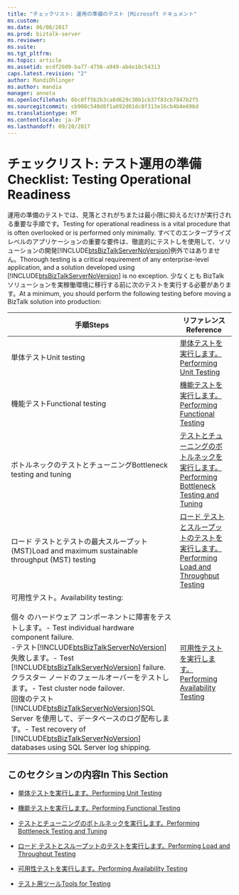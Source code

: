 ```yaml
---
title: "チェックリスト: 運用の準備のテスト |Microsoft ドキュメント"
ms.custom: 
ms.date: 06/08/2017
ms.prod: biztalk-server
ms.reviewer: 
ms.suite: 
ms.tgt_pltfrm: 
ms.topic: article
ms.assetid: ecdf2609-ba77-4756-a949-ab4e10c54313
caps.latest.revision: "2"
author: MandiOhlinger
ms.author: mandia
manager: anneta
ms.openlocfilehash: 6bc8ff5b2b3ca8d629c30b1cb37f83cb7847b2f5
ms.sourcegitcommit: cb908c540d8f1a692d01dc8f313e16cb4b4e696d
ms.translationtype: MT
ms.contentlocale: ja-JP
ms.lasthandoff: 09/20/2017
---
```

# <a name="checklist-testing-operational-readiness"></a><span data-ttu-id="7a349-102">チェックリスト: テスト運用の準備</span><span class="sxs-lookup"><span data-stu-id="7a349-102">Checklist: Testing Operational Readiness</span></span>
<span data-ttu-id="7a349-103">運用の準備のテストでは、見落とされがちまたは最小限に抑えるだけが実行される重要な手順です。</span><span class="sxs-lookup"><span data-stu-id="7a349-103">Testing for operational readiness is a vital procedure that is often overlooked or is performed only minimally.</span></span> <span data-ttu-id="7a349-104">すべてのエンタープライズ レベルのアプリケーションの重要な要件は、徹底的にテストしを使用して、ソリューションの開発[!INCLUDE[btsBizTalkServerNoVersion](../includes/btsbiztalkservernoversion-md.md)]例外ではありません。</span><span class="sxs-lookup"><span data-stu-id="7a349-104">Thorough testing is a critical requirement of any enterprise-level application, and a solution developed using [!INCLUDE[btsBizTalkServerNoVersion](../includes/btsbiztalkservernoversion-md.md)] is no exception.</span></span> <span data-ttu-id="7a349-105">少なくとも BizTalk ソリューションを実稼働環境に移行する前に次のテストを実行する必要があります。</span><span class="sxs-lookup"><span data-stu-id="7a349-105">At a minimum, you should perform the following testing before moving a BizTalk solution into production:</span></span>  
  
|<span data-ttu-id="7a349-106">手順</span><span class="sxs-lookup"><span data-stu-id="7a349-106">Steps</span></span>|<span data-ttu-id="7a349-107">リファレンス</span><span class="sxs-lookup"><span data-stu-id="7a349-107">Reference</span></span>|  
|-----------|---------------|  
|<span data-ttu-id="7a349-108">単体テスト</span><span class="sxs-lookup"><span data-stu-id="7a349-108">Unit testing</span></span>|[<span data-ttu-id="7a349-109">単体テストを実行します。</span><span class="sxs-lookup"><span data-stu-id="7a349-109">Performing Unit Testing</span></span>](../technical-guides/performing-unit-testing.md)|  
|<span data-ttu-id="7a349-110">機能テスト</span><span class="sxs-lookup"><span data-stu-id="7a349-110">Functional testing</span></span>|[<span data-ttu-id="7a349-111">機能テストを実行します。</span><span class="sxs-lookup"><span data-stu-id="7a349-111">Performing Functional Testing</span></span>](../technical-guides/performing-functional-testing.md)|  
|<span data-ttu-id="7a349-112">ボトルネックのテストとチューニング</span><span class="sxs-lookup"><span data-stu-id="7a349-112">Bottleneck testing and tuning</span></span>|[<span data-ttu-id="7a349-113">テストとチューニングのボトルネックを実行します。</span><span class="sxs-lookup"><span data-stu-id="7a349-113">Performing Bottleneck Testing and Tuning</span></span>](../technical-guides/performing-bottleneck-testing-and-tuning.md)|  
|<span data-ttu-id="7a349-114">ロード テストとテストの最大スループット (MST)</span><span class="sxs-lookup"><span data-stu-id="7a349-114">Load and maximum sustainable throughput (MST) testing</span></span>|[<span data-ttu-id="7a349-115">ロード テストとスループットのテストを実行します。</span><span class="sxs-lookup"><span data-stu-id="7a349-115">Performing Load and Throughput Testing</span></span>](../technical-guides/performing-load-and-throughput-testing.md)|  
|<span data-ttu-id="7a349-116">可用性テスト。</span><span class="sxs-lookup"><span data-stu-id="7a349-116">Availability testing:</span></span><br /><br /> <span data-ttu-id="7a349-117">個々 のハードウェア コンポーネントに障害をテストします。</span><span class="sxs-lookup"><span data-stu-id="7a349-117">-   Test individual hardware component failure.</span></span><br /><span data-ttu-id="7a349-118">-テスト[!INCLUDE[btsBizTalkServerNoVersion](../includes/btsbiztalkservernoversion-md.md)]失敗します。</span><span class="sxs-lookup"><span data-stu-id="7a349-118">-   Test [!INCLUDE[btsBizTalkServerNoVersion](../includes/btsbiztalkservernoversion-md.md)] failure.</span></span><br /><span data-ttu-id="7a349-119">クラスター ノードのフェールオーバーをテストします。</span><span class="sxs-lookup"><span data-stu-id="7a349-119">-   Test cluster node failover.</span></span><br /><span data-ttu-id="7a349-120">回復のテスト[!INCLUDE[btsBizTalkServerNoVersion](../includes/btsbiztalkservernoversion-md.md)]SQL Server を使用して、データベースのログ配布します。</span><span class="sxs-lookup"><span data-stu-id="7a349-120">-   Test recovery of [!INCLUDE[btsBizTalkServerNoVersion](../includes/btsbiztalkservernoversion-md.md)] databases using SQL Server log shipping.</span></span>|[<span data-ttu-id="7a349-121">可用性テストを実行します。</span><span class="sxs-lookup"><span data-stu-id="7a349-121">Performing Availability Testing</span></span>](../technical-guides/performing-availability-testing.md)|  
  
## <a name="in-this-section"></a><span data-ttu-id="7a349-122">このセクションの内容</span><span class="sxs-lookup"><span data-stu-id="7a349-122">In This Section</span></span>  
  
-   [<span data-ttu-id="7a349-123">単体テストを実行します。</span><span class="sxs-lookup"><span data-stu-id="7a349-123">Performing Unit Testing</span></span>](../technical-guides/performing-unit-testing.md)  
  
-   [<span data-ttu-id="7a349-124">機能テストを実行します。</span><span class="sxs-lookup"><span data-stu-id="7a349-124">Performing Functional Testing</span></span>](../technical-guides/performing-functional-testing.md)  
  
-   [<span data-ttu-id="7a349-125">テストとチューニングのボトルネックを実行します。</span><span class="sxs-lookup"><span data-stu-id="7a349-125">Performing Bottleneck Testing and Tuning</span></span>](../technical-guides/performing-bottleneck-testing-and-tuning.md)  
  
-   [<span data-ttu-id="7a349-126">ロード テストとスループットのテストを実行します。</span><span class="sxs-lookup"><span data-stu-id="7a349-126">Performing Load and Throughput Testing</span></span>](../technical-guides/performing-load-and-throughput-testing.md)  
  
-   [<span data-ttu-id="7a349-127">可用性テストを実行します。</span><span class="sxs-lookup"><span data-stu-id="7a349-127">Performing Availability Testing</span></span>](../technical-guides/performing-availability-testing.md)  
  
-   [<span data-ttu-id="7a349-128">テスト用ツール</span><span class="sxs-lookup"><span data-stu-id="7a349-128">Tools for Testing</span></span>](~/technical-guides/tools-for-testing.md)